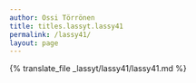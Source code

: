 ```yaml
---
author: Ossi Törrönen
title: titles.lassyt.lassy41
permalink: /lassy41/
layout: page
---
```

{% translate_file _lassyt/lassy41/lassy41.md %}